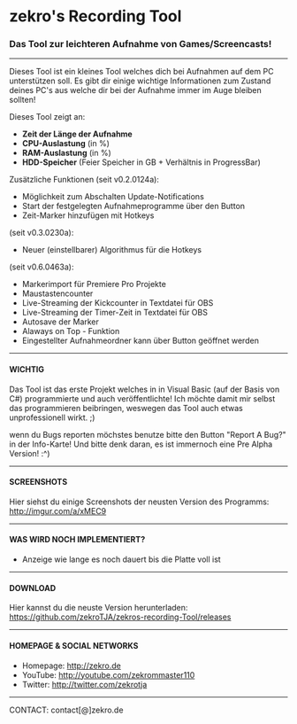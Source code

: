 # zekro's Recording Tool
### Das Tool zur leichteren Aufnahme von Games/Screencasts!
---
Dieses Tool ist ein kleines Tool welches dich bei Aufnahmen auf dem PC unterstützen soll. Es gibt dir einige wichtige Informationen zum Zustand deines PC's aus welche dir bei der Aufnahme immer im Auge bleiben sollten!

Dieses Tool zeigt an:
- **Zeit der Länge der Aufnahme**
- **CPU-Auslastung** (in %)
- **RAM-Auslastung** (in %)
- **HDD-Speicher** (Feier Speicher in GB + Verhältnis in ProgressBar)

Zusätzliche Funktionen (seit v0.2.0124a):
- Möglichkeit zum Abschalten Update-Notifications
- Start der festgelegten Aufnahmeprogramme über den Button
- Zeit-Marker hinzufügen mit Hotkeys

(seit v0.3.0230a):
- Neuer (einstellbarer) Algorithmus für die Hotkeys

(seit v0.6.0463a):
- Markerimport für Premiere Pro Projekte
- Maustastencounter
- Live-Streaming der Kickcounter in Textdatei für OBS
- Live-Streaming der Timer-Zeit in Textdatei für OBS
- Autosave der Marker
- Alaways on Top - Funktion
- Eingestellter Aufnahmeordner kann über Button geöffnet werden

---

#### WICHTIG

Das Tool ist das erste Projekt welches in in Visual Basic (auf der Basis von C#) programmierte und auch veröffentlichte! Ich möchte damit mir selbst das programmieren beibringen, weswegen das Tool auch etwas unprofessionell wirkt. ;)

wenn du Bugs reporten möchstes benutze bitte den Button "Report A Bug?" in der Info-Karte! Und bitte denk daran, es ist immernoch eine Pre Alpha Version! :^)

---

#### SCREENSHOTS

Hier siehst du einige Screenshots der neusten Version des Programms: http://imgur.com/a/xMEC9

---

#### WAS WIRD NOCH IMPLEMENTIERT?

- Anzeige wie lange es noch dauert bis die Platte voll ist

---

#### DOWNLOAD

Hier kannst du die neuste Version herunterladen: https://github.com/zekroTJA/zekros-recording-Tool/releases

---

#### HOMEPAGE & SOCIAL NETWORKS

- Homepage: http://zekro.de
- YouTube: http://youtube.com/zekrommaster110
- Twitter: http://twitter.com/zekrotja

---

CONTACT: contact[@]zekro.de
